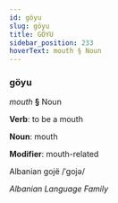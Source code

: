 ```yaml
---
id: göyu
slug: göyu
title: GÖYU
sidebar_position: 233
hoverText: mouth § Noun
---
```


### göyu

*mouth* **§** Noun

**Verb**: to be a mouth

**Noun**: mouth

**Modifier**: mouth-related

Albanian gojë /ˈɡojə/

*Albanian Language Family*